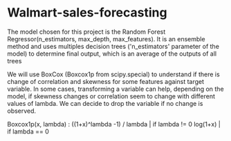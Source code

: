 # Walmart-sales-forecasting
The model chosen for this project is the Random Forest Regressor(n_estimators, max_depth, max_features). It is an ensemble method and uses multiples decision trees ('n_estimators' parameter of the model) to determine final output, which is an average of the outputs of all trees

We will use BoxCox (Boxcox1p from scipy.special) to understand if there is change of correlation and skewness for some features against target variable. In some cases, transforming a variable can help, depending on the model, if skewness changes or correlation seem to change with different values of lambda. We can decide to drop the variable if no change is observed.


Boxcox1p(x, lambda) : ((1+x)^lambda -1) / lambda | if lambda != 0
                       log(1+x)                  | if lambda == 0

